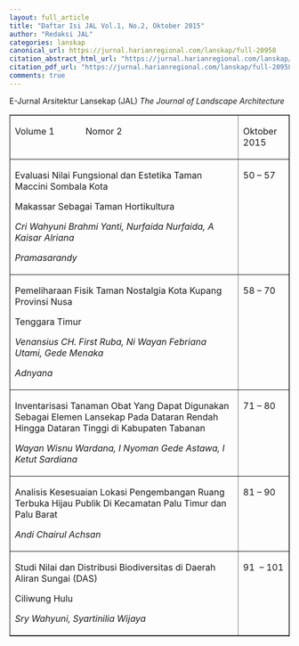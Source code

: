 ```yaml
---
layout: full_article
title: "Daftar Isi JAL Vol.1, No.2, Oktober 2015"
author: "Redaksi JAL"
categories: lanskap
canonical_url: https://jurnal.harianregional.com/lanskap/full-20958 
citation_abstract_html_url: "https://jurnal.harianregional.com/lanskap/id-20958"
citation_pdf_url: "https://jurnal.harianregional.com/lanskap/full-20958"  
comments: true
---
```


<p><span class="font0">E-Jurnal Arsitektur Lansekap (JAL) </span><span class="font0" style="font-style:italic;">The Journal of Landscape Architecture</span></p>
<table border="1">
<tr><td style="vertical-align:top;">
<p><span class="font0">Volume 1 &nbsp;&nbsp;&nbsp;&nbsp;&nbsp;&nbsp;&nbsp;&nbsp;&nbsp;&nbsp;&nbsp;&nbsp;Nomor 2</span></p></td><td style="vertical-align:top;">
<p><span class="font0">Oktober 2015</span></p></td></tr>
<tr><td style="vertical-align:bottom;">
<p><span class="font0">Evaluasi Nilai Fungsional dan Estetika Taman Maccini Sombala Kota</span></p>
<p><span class="font0">Makassar Sebagai Taman Hortikultura</span></p>
<p><span class="font0" style="font-style:italic;">Cri Wahyuni Brahmi Yanti, Nurfaida Nurfaida, A Kaisar Alriana</span></p>
<p><span class="font0" style="font-style:italic;">Pramasarandy</span></p></td><td style="vertical-align:top;">
<p><span class="font0">50 – 57</span></p></td></tr>
<tr><td style="vertical-align:middle;">
<p><span class="font0">Pemeliharaan Fisik Taman Nostalgia Kota Kupang Provinsi Nusa</span></p>
<p><span class="font0">Tenggara Timur</span></p>
<p><span class="font0" style="font-style:italic;">Venansius CH. First Ruba, Ni Wayan Febriana Utami, Gede Menaka</span></p>
<p><span class="font0" style="font-style:italic;">Adnyana</span></p></td><td style="vertical-align:top;">
<p><span class="font0">58 – 70</span></p></td></tr>
<tr><td style="vertical-align:middle;">
<p><span class="font0">Inventarisasi Tanaman Obat Yang Dapat Digunakan Sebagai Elemen Lansekap Pada Dataran Rendah Hingga Dataran Tinggi di Kabupaten Tabanan</span></p>
<p><span class="font0" style="font-style:italic;">Wayan Wisnu Wardana, I Nyoman Gede Astawa, I Ketut Sardiana</span></p></td><td style="vertical-align:top;">
<p><span class="font0">71 – 80</span></p></td></tr>
<tr><td style="vertical-align:middle;">
<p><span class="font0">Analisis Kesesuaian Lokasi Pengembangan Ruang Terbuka Hijau Publik Di Kecamatan Palu Timur dan Palu Barat</span></p>
<p><span class="font0" style="font-style:italic;">Andi Chairul Achsan</span></p></td><td style="vertical-align:top;">
<p><span class="font0">81 – 90</span></p></td></tr>
<tr><td style="vertical-align:bottom;">
<p><span class="font0">Studi Nilai dan Distribusi Biodiversitas di Daerah Aliran Sungai (DAS)</span></p>
<p><span class="font0">Ciliwung Hulu</span></p>
<p><span class="font0" style="font-style:italic;">Sry Wahyuni, Syartinilia Wijaya</span></p></td><td style="vertical-align:top;">
<p><span class="font0">91 &nbsp;– 101</span></p></td></tr>
</table>